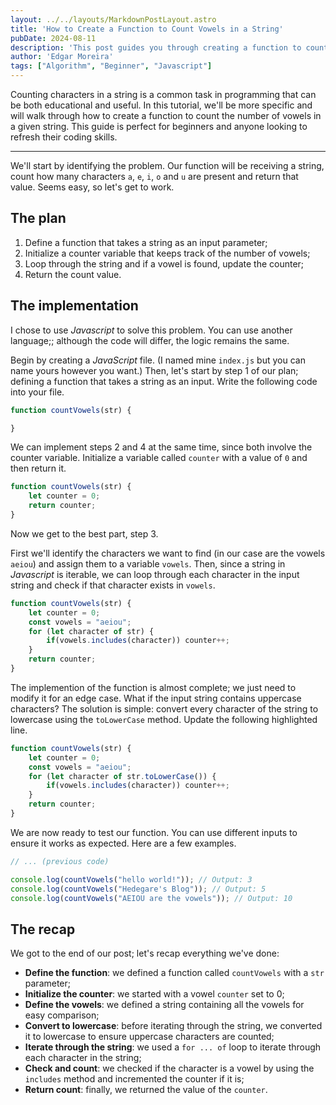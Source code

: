 ```yaml
---
layout: ../../layouts/MarkdownPostLayout.astro
title: 'How to Create a Function to Count Vowels in a String'
pubDate: 2024-08-11
description: 'This post guides you through creating a function to count the vowels in a string. It covers the logic and provides examples, making it suitable for both beginners and those looking to refresh their skills.'
author: 'Edgar Moreira'
tags: ["Algorithm", "Beginner", "Javascript"]
---
```


Counting characters in a string is a common task in programming that can be both educational and useful. In this tutorial, we'll be more specific and will walk through how to create a function to count the number of vowels in a given string. This guide is perfect for beginners and anyone looking to refresh their coding skills.

---

We'll start by identifying the problem. Our function will be receiving a string, count how many characters `a`, `e`, `i`, `o` and `u` are present and return that value. Seems easy, so let's get to work.

## The plan
1. Define a function that takes a string as an input parameter;
2. Initialize a counter variable that keeps track of the number of vowels;
3. Loop through the string and if a vowel is found, update the counter;
4. Return the count value.

## The implementation
I chose to use *Javascript* to solve this problem. You can use another language;; although the code will differ, the logic remains the same.

Begin by creating a *JavaScript* file. (I named mine `index.js` but you can name yours however you want.)
Then, let's start by step 1 of our plan; defining a function that takes a string as an input. Write the following code into your file.

```js title="index.js"
function countVowels(str) {

}
```

We can implement steps 2 and 4 at the same time, since both involve the counter variable. Initialize a variable called `counter` with a value of `0` and then return it.

```js title="index.js"
function countVowels(str) {
    let counter = 0;
    return counter;
}
```

Now we get to the best part, step 3.

First we'll identify the characters we want to find (in our case are the vowels `aeiou`) and assign them to a variable `vowels`. 
Then, since a string in *Javascript* is iterable, we can loop through each character in the input string and check if that character exists in `vowels`.

```js title="index.js" ins={3-6}
function countVowels(str) {
    let counter = 0;
    const vowels = "aeiou";
    for (let character of str) {
        if(vowels.includes(character)) counter++;
    }
    return counter;
}
```

The implemention of the function is almost complete; we just need to modify it for an edge case. What if the input string contains uppercase characters? The solution is simple: convert every character of the string to lowercase using the `toLowerCase` method. Update the following highlighted line.

```js title="index.js" {4}
function countVowels(str) {
    let counter = 0;
    const vowels = "aeiou";
    for (let character of str.toLowerCase()) {
        if(vowels.includes(character)) counter++;
    }
    return counter;
}
```

We are now ready to test our function. You can use different inputs to ensure it works as expected. Here are a few examples.

```js title="index.js" {"1.Add these lines at the end of the file":2-5}
// ... (previous code)

console.log(countVowels("hello world!")); // Output: 3
console.log(countVowels("Hedegare's Blog")); // Output: 5
console.log(countVowels("AEIOU are the vowels")); // Output: 10
```

## The recap
We got to the end of our post; let's recap everything we've done:
* **Define the function**: we defined a function called `countVowels` with a `str` parameter;
* **Initialize the counter**: we started with a vowel `counter` set to 0;
* **Define the vowels**: we defined a string containing all the vowels for easy comparison;
* **Convert to lowercase**: before iterating through the string, we converted it to lowercase to ensure uppercase characters are counted;
* **Iterate through the string**: we used a `for ... of` loop to iterate through each character in the string;
* **Check and count**: we checked if the character is a vowel by using the `includes` method and incremented the counter if it is;
* **Return count**: finally, we returned the value of the `counter`.